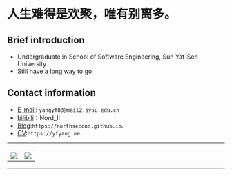 # 人生难得是欢聚，唯有别离多。

## Brief introduction

* Undergraduate in School of Software Engineering, Sun Yat-Sen University.
* Still have a long way to go.

## Contact information

* [E-mail](mailto:yangyf83@mail2.sysu.edu.cn): `yangyf83@mail2.sysu.edu.cn`
* [bilibili](https://space.bilibili.com/177147462)：Nord_II
* [Blog](https://northsecond.github.io):`https://northsecond.github.io`.
* [CV](https://yfyang.me):`https://yfyang.me`.

--- 
<p align="center">
<table align="center">
  <tr>
    <th>
        <a href="https://github.com/anuraghazra/github-readme-stats">
            <img align="center" src="https://github-readme-stats.vercel.app/api?username=northsecond&show_icons=true&theme=buefy&count_private=true" />
        </a>
    </th>
    <th>
        <a href="https://github.com/anuraghazra/github-readme-stats">
            <img align="center" src="https://github-readme-stats.vercel.app/api/top-langs/?username=northsecond&hide=html,css&layout=compact" />
        </a>
    </th>
  </tr>
</table>
</p>

--- 
